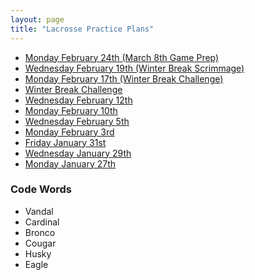 ```yaml
---
layout: page
title: "Lacrosse Practice Plans"
---
```


* [Monday February 24th (March 8th Game Prep)](/lacrosse/2014-02-24-practice-plan.html)
* [Wednesday February 19th (Winter Break Scrimmage)](/lacrosse/2014-02-19-practice-plan.html)
* [Monday February 17th (Winter Break Challenge)](/lacrosse/2014-02-17-practice-plan.html)
* [Winter Break Challenge](/lacrosse/winter-break.html)
* [Wednesday February 12th](/lacrosse/2014-02-12-practice-plan.html)
* [Monday February 10th](/lacrosse/2014-02-10-practice-plan.html)
* [Wednesday February 5th](/lacrosse/2014-02-05-practice-plan.html)
* [Monday February 3rd](/lacrosse/2014-02-03-practice-plan.html)
* [Friday January 31st](/lacrosse/2014-01-31-practice-plan.html)
* [Wednesday January 29th](/lacrosse/2014-01-29-practice-plan.html)
* [Monday January 27th](/lacrosse/2014-01-27-practice-plan.html)


### Code Words

* Vandal
* Cardinal
* Bronco
* Cougar
* Husky
* Eagle